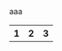 <!DOCTYPE html>
<html lang="en">
<head>
    <meta charset="UTF-8">
    <meta http-equiv="X-UA-Compatible" content="IE=edge">
    <meta name="viewport" content="width=device-width, initial-scale=1.0">
    <title>test</title>
</head>
<body>
    <div class="container">
        <div class="row">
            <table>
                <thead>
                    <th>1</th>
                    <th>2</th>
                    <th>3</th>
                </thead>
                <tbody>
                    <tr>a</tr>
                    <tr>a</tr>
                    <tr>a</tr>
                </tbody>
            </table>
        </div>
    </div>
</body>
</html>